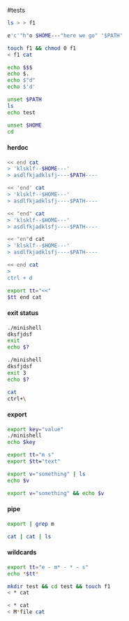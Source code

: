 #tests
```bash
ls > > f1
```
```bash
e'c'"h"o $HOME---"here we go" '$PATH'
```
```bash
touch f1 && chmod 0 f1
< f1 cat
```
```bash
echo $$$
echo $.
echo $"d"
echo $'d'
```
```bash
unset $PATH
ls
echo test
```
```bash
unset $HOME
cd
```
#### herdoc
```bash
<< end cat
> 'klsklf--$HOME---'
> asdlfkjadklsfj----$PATH----
```
```bash
<< 'end' cat
> 'klsklf--$HOME---'
> asdlfkjadklsfj----$PATH----
```
```bash
<< "end" cat
> 'klsklf--$HOME---'
> asdlfkjadklsfj----$PATH----
```
```bash
<< "en"d cat
> 'klsklf--$HOME---'
> asdlfkjadklsfj----$PATH----
```
```bash
<< end cat
>
ctrl + d
```
```bash
export tt="<<"
$tt end cat
```
#### exit status
```bash
./minishell
dksfjdsf
exit
echo $?
```
```bash
./minishell
dksfjdsf
exit 3
echo $?
```
```bash
cat
ctrl+\
```
#### export
```bash
export key="value"
./minishell
echo $key
```
```bash
export tt="m s"
export $tt="text"
```
```bash
export v="something" | ls
echo $v
```
```bash
export v="something" && echo $v
```
#### pipe
```bash
export | grep m
```
```bash
cat | cat | ls
```
#### wildcards
```bash
export tt="e - m* - * - s"
echo *$tt*
```
```bash
mkdir test && cd test && touch f1
< * cat
```
```bash
< * cat
< M*file cat
```
